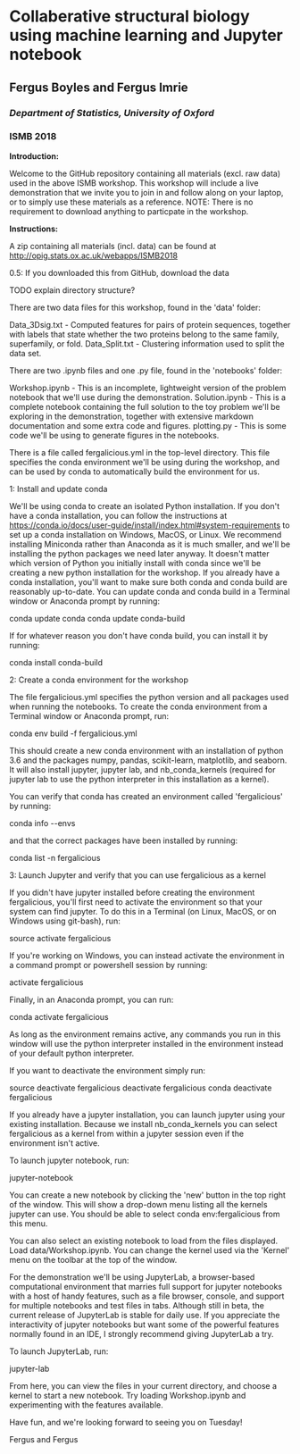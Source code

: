 Collaberative structural biology using machine learning and Jupyter notebook
============================================================================
## Fergus Boyles and Fergus Imrie
### _Department of Statistics, University of Oxford_
### ISMB 2018

__Introduction:__

Welcome to the GitHub repository containing all materials (excl. raw data) used in the above ISMB workshop.
This workshop will include a live demonstration that we invite you to join in and follow along on your laptop, or to simply use these materials as a reference. 
NOTE: There is no requirement to download anything to particpate in the workshop.

__Instructions:__

A zip containing all materials (incl. data) can be found at http://opig.stats.ox.ac.uk/webapps/ISMB2018


0.5: If you downloaded this from GitHub, download the data

TODO explain directory structure?

There are two data files for this workshop, found in the 'data' folder:

Data_3Dsig.txt - Computed features for pairs of protein sequences, together with labels that state whether the two proteins belong to the same family, superfamily, or fold.
Data_Split.txt - Clustering information used to split the data set.

There are two .ipynb files and one .py file, found in the 'notebooks' folder:

Workshop.ipynb - This is an incomplete, lightweight version of the problem notebook that we'll use during the demonstration.
Solution.ipynb - This is a complete notebook containing the full solution to the toy problem we'll be exploring in the demonstration, together with extensive markdown documentation and some extra code and figures.
plotting.py - This is some code we'll be using to generate figures in the notebooks.

There is a file called fergalicious.yml in the top-level directory. This file specifies the conda environment we'll be using during the workshop, and can be used by conda to automatically build the environment for us.

1: Install and update conda

We'll be using conda to create an isolated Python installation. If you don't have a conda installation, you can follow the instructions at https://conda.io/docs/user-guide/install/index.html#system-requirements to set up a conda installation on Windows, MacOS, or Linux. We recommend installing Miniconda rather than Anaconda as it is much smaller, and we'll be installing the python packages we need later anyway. It doesn't matter which version of Python you initially install with conda since we'll be creating a new python installation for the workshop. If you already have a conda installation, you'll want to make sure both conda and conda build are reasonably up-to-date. You can update conda and conda build in a Terminal window or Anaconda prompt by running:

conda update conda
conda update conda-build

If for whatever reason you don't have conda build, you can install it by running:

conda install conda-build

2: Create a conda environment for the workshop

The file fergalicious.yml specifies the python version and all packages used when running the notebooks. To create the conda environment from a Terminal window or Anaconda prompt, run:

conda env build -f fergalicious.yml

This should create a new conda environment with an installation of python 3.6 and the packages numpy, pandas, scikit-learn, matplotlib, and seaborn. It will also install jupyter, jupyter lab, and nb_conda_kernels (required for jupyter lab to use the python interpreter in this installation as a kernel).

You can verify that conda has created an environment called 'fergalicious' by running:

conda info --envs

and that the correct packages have been installed by running:

conda list -n fergalicious

3: Launch Jupyter and verify that you can use fergalicious as a kernel

If you didn't have jupyter installed before creating the environment fergalicious, you'll first need to activate the environment so that your system can find jupyter. To do this in a Terminal (on Linux, MacOS, or on Windows using git-bash), run:

source activate fergalicious

If you're working on Windows, you can instead activate the environment in a command prompt or powershell session by running:

activate fergalicious

Finally, in an Anaconda prompt, you can run:

conda activate fergalicious

As long as the environment remains active, any commands you run in this window will use the python interpreter installed in the environment instead of your default python interpreter.

If you want to deactivate the environment simply run:

source deactivate fergalicious
deactivate fergalicious
conda deactivate fergalicious

If you already have a jupyter installation, you can launch jupyter using your existing installation. Because we install nb_conda_kernels you can select fergalicious as a kernel from within a jupyter session even if the environment isn't active.

To launch jupyter notebook, run:

jupyter-notebook

You can create a new notebook by clicking the 'new' button in the top right of the window. This will show a drop-down menu listing all the kernels jupyter can use. You should be able to select conda env:fergalicious from this menu.

You can also select an existing notebook to load from the files displayed. Load data/Workshop.ipynb. You can change the kernel used via the 'Kernel' menu on the toolbar at the top of the window.

For the demonstration we'll be using JupyterLab, a browser-based computational environment that marries full support for jupyter notebooks with a host of handy features, such as a file browser, console, and support for multiple notebooks and test files in tabs. Although still in beta, the current release of JupyterLab is stable for daily use. If you appreciate the interactivity of jupyter notebooks but want some of the powerful features normally found in an IDE, I strongly recommend giving JupyterLab a try.

To launch JupyterLab, run:

jupyter-lab

From here, you can view the files in your current directory, and choose a kernel to start a new notebook. Try loading Workshop.ipynb and experimenting with the features available.

Have fun, and we're looking forward to seeing you on Tuesday!

Fergus and Fergus
